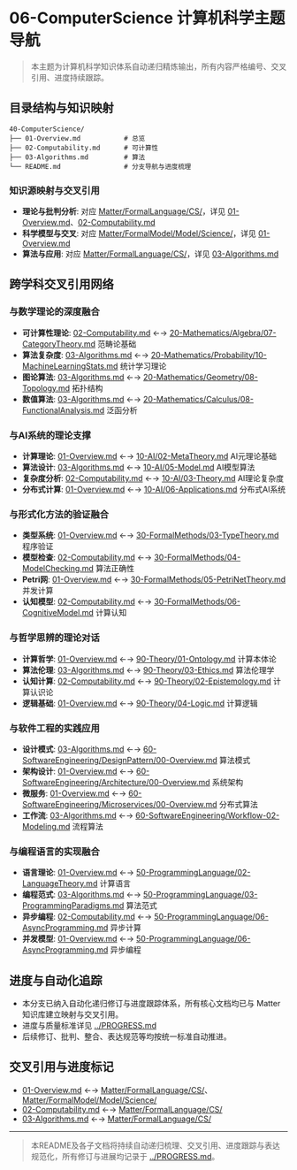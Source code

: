# 06-ComputerScience 计算机科学主题导航

> 本主题为计算机科学知识体系自动递归精炼输出，所有内容严格编号、交叉引用、进度持续跟踪。

## 目录结构与知识映射

```tree
40-ComputerScience/
├── 01-Overview.md           # 总览
├── 02-Computability.md      # 可计算性
├── 03-Algorithms.md         # 算法
└── README.md                # 分支导航与进度梳理
```

### 知识源映射与交叉引用

- **理论与批判分析**: 对应 [Matter/FormalLanguage/CS/](../../Matter/FormalLanguage/CS/)，详见 [01-Overview.md](01-Overview.md)、[02-Computability.md](02-Computability.md)
- **科学模型与交叉**: 对应 [Matter/FormalModel/Model/Science/](../../Matter/FormalModel/Model/Science/)，详见 [01-Overview.md](01-Overview.md)
- **算法与应用**: 对应 [Matter/FormalLanguage/CS/](../../Matter/FormalLanguage/CS/)，详见 [03-Algorithms.md](03-Algorithms.md)

## 跨学科交叉引用网络

### 与数学理论的深度融合

- **可计算性理论**: [02-Computability.md](02-Computability.md) ←→ [20-Mathematics/Algebra/07-CategoryTheory.md](../20-Mathematics/Algebra/07-CategoryTheory.md) 范畴论基础
- **算法复杂度**: [03-Algorithms.md](03-Algorithms.md) ←→ [20-Mathematics/Probability/10-MachineLearningStats.md](../20-Mathematics/Probability/10-MachineLearningStats.md) 统计学习理论
- **图论算法**: [03-Algorithms.md](03-Algorithms.md) ←→ [20-Mathematics/Geometry/08-Topology.md](../20-Mathematics/Geometry/08-Topology.md) 拓扑结构
- **数值算法**: [03-Algorithms.md](03-Algorithms.md) ←→ [20-Mathematics/Calculus/08-FunctionalAnalysis.md](../20-Mathematics/Calculus/08-FunctionalAnalysis.md) 泛函分析

### 与AI系统的理论支撑

- **计算理论**: [01-Overview.md](01-Overview.md) ←→ [10-AI/02-MetaTheory.md](../10-AI/02-MetaTheory.md) AI元理论基础
- **算法设计**: [03-Algorithms.md](03-Algorithms.md) ←→ [10-AI/05-Model.md](../10-AI/05-Model.md) AI模型算法
- **复杂度分析**: [02-Computability.md](02-Computability.md) ←→ [10-AI/03-Theory.md](../10-AI/03-Theory.md) AI理论复杂度
- **分布式计算**: [01-Overview.md](01-Overview.md) ←→ [10-AI/06-Applications.md](../10-AI/06-Applications.md) 分布式AI系统

### 与形式化方法的验证融合

- **类型系统**: [01-Overview.md](01-Overview.md) ←→ [30-FormalMethods/03-TypeTheory.md](../30-FormalMethods/03-TypeTheory.md) 程序验证
- **模型检查**: [02-Computability.md](02-Computability.md) ←→ [30-FormalMethods/04-ModelChecking.md](../30-FormalMethods/04-ModelChecking.md) 算法正确性
- **Petri网**: [01-Overview.md](01-Overview.md) ←→ [30-FormalMethods/05-PetriNetTheory.md](../30-FormalMethods/05-PetriNetTheory.md) 并发计算
- **认知模型**: [02-Computability.md](02-Computability.md) ←→ [30-FormalMethods/06-CognitiveModel.md](../30-FormalMethods/06-CognitiveModel.md) 计算认知

### 与哲学思辨的理论对话

- **计算哲学**: [01-Overview.md](01-Overview.md) ←→ [90-Theory/01-Ontology.md](../90-Theory/01-Ontology.md) 计算本体论
- **算法伦理**: [03-Algorithms.md](03-Algorithms.md) ←→ [90-Theory/03-Ethics.md](../90-Theory/03-Ethics.md) 算法伦理学
- **认知计算**: [02-Computability.md](02-Computability.md) ←→ [90-Theory/02-Epistemology.md](../90-Theory/02-Epistemology.md) 计算认识论
- **逻辑基础**: [01-Overview.md](01-Overview.md) ←→ [90-Theory/04-Logic.md](../90-Theory/04-Logic.md) 计算逻辑

### 与软件工程的实践应用

- **设计模式**: [03-Algorithms.md](03-Algorithms.md) ←→ [60-SoftwareEngineering/DesignPattern/00-Overview.md](../60-SoftwareEngineering/DesignPattern/00-Overview.md) 算法模式
- **架构设计**: [01-Overview.md](01-Overview.md) ←→ [60-SoftwareEngineering/Architecture/00-Overview.md](../60-SoftwareEngineering/Architecture/00-Overview.md) 系统架构
- **微服务**: [01-Overview.md](01-Overview.md) ←→ [60-SoftwareEngineering/Microservices/00-Overview.md](../60-SoftwareEngineering/Microservices/00-Overview.md) 分布式算法
- **工作流**: [03-Algorithms.md](03-Algorithms.md) ←→ [60-SoftwareEngineering/Workflow-02-Modeling.md](../60-SoftwareEngineering/Workflow-02-Modeling.md) 流程算法

### 与编程语言的实现融合

- **语言理论**: [01-Overview.md](01-Overview.md) ←→ [50-ProgrammingLanguage/02-LanguageTheory.md](../50-ProgrammingLanguage/02-LanguageTheory.md) 计算语言
- **编程范式**: [03-Algorithms.md](03-Algorithms.md) ←→ [50-ProgrammingLanguage/03-ProgrammingParadigms.md](../50-ProgrammingLanguage/03-ProgrammingParadigms.md) 算法范式
- **异步编程**: [02-Computability.md](02-Computability.md) ←→ [50-ProgrammingLanguage/06-AsyncProgramming.md](../50-ProgrammingLanguage/06-AsyncProgramming.md) 异步计算
- **并发模型**: [01-Overview.md](01-Overview.md) ←→ [50-ProgrammingLanguage/06-AsyncProgramming.md](../50-ProgrammingLanguage/06-AsyncProgramming.md) 异步编程

## 进度与自动化追踪

- 本分支已纳入自动化递归修订与进度跟踪体系，所有核心文档均已与 Matter 知识库建立映射与交叉引用。
- 进度与质量标准详见 [../PROGRESS.md](../PROGRESS.md)
- 后续修订、批判、整合、表达规范等均按统一标准自动推进。

## 交叉引用与进度标记

- [01-Overview.md](01-Overview.md) ←→ [Matter/FormalLanguage/CS/](../../Matter/FormalLanguage/CS/)、[Matter/FormalModel/Model/Science/](../../Matter/FormalModel/Model/Science/)
- [02-Computability.md](02-Computability.md) ←→ [Matter/FormalLanguage/CS/](../../Matter/FormalLanguage/CS/)
- [03-Algorithms.md](03-Algorithms.md) ←→ [Matter/FormalLanguage/CS/](../../Matter/FormalLanguage/CS/)

---

> 本README及各子文档将持续自动递归梳理、交叉引用、进度跟踪与表达规范化，所有修订与进展均记录于 [../PROGRESS.md](../PROGRESS.md)。
